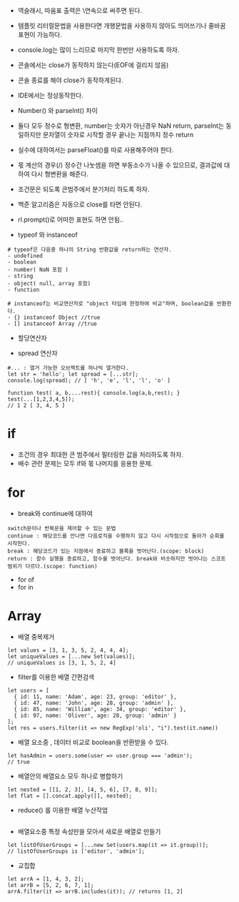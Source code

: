 

* 역슬래시, 따옴표 출력은 \\연속으로 써주면 된다.
* 템플릿 리터럴문법을 사용한다면 개행문법을 사용하지 않아도 띄어쓰기나 줄바꿈 표현이 가능하다.
* console.log는 많이 느리므로 마지막 한번만 사용하도록 하자.

* 콘솔에서는 close가 동작하지 않는다(EOF에 걸리지 않음) 
* 콘솔 종료를 해야 close가 동작하게된다.
* IDE에서는 정상동작한다.

* Number() 와 parseInt() 차이
* 둘다 모두 정수로 형변환, number는 숫자가 아닌경우 NaN return, parseInt는 동일하지만 문자열이 숫자로 시작할 경우 끝나는 지점까지 정수 return
* 실수에 대하여서는 parseFloat()를 따로 사용해주어야 한다.
* 몫 계산의 경우(/) 정수간 나눗셈을 하면 부동소수가 나올 수 있으므로, 결과값에 대하여 다시 형변환을 해준다.

* 조건문은 되도록 큰범주에서 분기처리 하도록 하자.
* 백준 알고리즘은 자동으로 close를 타면 안된다.
* rl.prompt()로 어떠한 표현도 하면 안됨..

* typeof 와 instanceof
```
# typeof은 다음중 하나의 String 반환값을 return하는 연산자.
- undefined
- boolean
- number( NaN 포함 )
- string
- object( null, array 포함)
- function

# instanceof는 비교연산자로 "object 타입에 한정하여 비교"하며, boolean값을 반환한다.
- {} instanceof Object //true
- [] instanceof Array //true 
```
* 할당연산자

* spread 연산자
```
#... : 열거 가능한 오브젝트를 하나씩 열거한다.
let str = 'hello'; let spread = [...str]; 
console.log(spread); // [ 'h', 'e', 'l', 'l', 'o' ]

function test( a, b,...rest){ console.log(a,b,rest); } 
test(...[1,2,3,4,5]); 
// 1 2 [ 3, 4, 5 ] 
```
# if
* 조건의 경우 최대한 큰 범주에서 필터링한 값을 처리하도록 하자.
* 배수 관련 문제는 모두 if와 몫 나머지를 응용한 문제.

# for
* break와 continue에 대하여
```
switch문이나 반복문을 제어할 수 있는 문법
continue : 해당코드를 만나면 다음로직을 수행하지 않고 다시 시작점으로 돌아가 순회를 시작한다.
break : 해당코드가 있는 지점에서 종료하고 블록을 벗어난다.(scope: block)
return : 함수 실행을 종료하고, 함수를 벗어난다. break와 비슷하지만 벗어나는 스코프 범위가 다르다.(scope: function)
```
* for of
* for in

# Array
* 배열 중복제거
```
let values = [3, 1, 3, 5, 2, 4, 4, 4];
let uniqueValues = [...new Set(values)];
// uniqueValues is [3, 1, 5, 2, 4]
```

* filter를 이용한 배열 간편검색
```
let users = [
  { id: 11, name: 'Adam', age: 23, group: 'editor' },
  { id: 47, name: 'John', age: 28, group: 'admin' },
  { id: 85, name: 'William', age: 34, group: 'editor' },
  { id: 97, name: 'Oliver', age: 28, group: 'admin' }
];
let res = users.filter(it => new RegExp('oli', "i").test(it.name))
```
* 배열 요소중 , 데이터 비교로 boolean을 반환받을 수 있다.
```
let hasAdmin = users.some(user => user.group === 'admin');
// true
```
* 배열안의 배열요소 모두 하나로 병합하기
```
let nested = [[1, 2, 3], [4, 5, 6], [7, 8, 9]];
let flat = [].concat.apply([], nested);
```
* reduce() 를 이용한 배열 누산작업
```
```
* 배열요소중 특정 속성만을 모아서 새로운 배열로 만들기
```
let listOfUserGroups = [...new Set(users.map(it => it.group))];
// listOfUserGroups is ['editor', 'admin'];
```
* 교칩합
```
let arrA = [1, 4, 3, 2];
let arrB = [5, 2, 6, 7, 1];
arrA.filter(it => arrB.includes(it)); // returns [1, 2]
```
